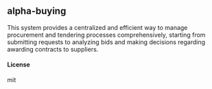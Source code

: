 ## alpha-buying

This system provides a centralized and efficient way to manage procurement and tendering processes comprehensively, starting from submitting requests to analyzing bids and making decisions regarding awarding contracts to suppliers.

#### License

mit